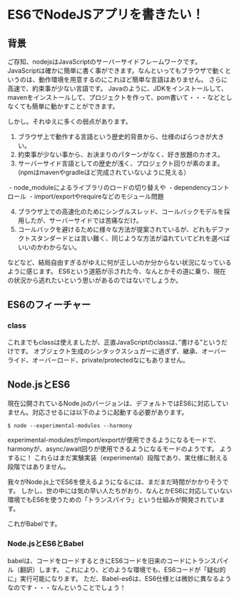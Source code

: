 # ES6でNodeJSアプリを書きたい！

## 背景

ご存知、nodejsはJavaScriptのサーバーサイドフレームワークです。
JavaScriptは確かに簡単に書く事ができます。なんといってもブラウザで動くというのは、動作環境を用意するのにこれほど簡単な言語はありません。
さらに高速で、約束事が少ない言語です。
Javaのように、JDKをインストールして、mavenをインストールして、プロジェクトを作って、pom書いて・・・などとしなくても簡単に動かすことができます。

しかし。それゆえに多くの弱点があります。

1. ブラウザ上で動作する言語という歴史的背景から、仕様のばらつきが大きい。
2. 約束事が少ない事から、お決まりのパターンがなく、好き放題のカオス。
3. サーバーサイド言語としての歴史が浅く、プロジェクト回りが素のまま。(npmはmavenやgradleほど完成されていないように見える）

  - node_moduleによるライブラリのロードの切り替えや
  - dependencyコントロール
  - import/exportやrequireなどのモジュール問題
 
4. ブラウザ上での高速化のためにシングルスレッド、コールバックモデルを採用したが、サーバーサイドでは苦痛なだけ。
5. コールバックを避けるために様々な方法が提案されているが、どれもデファクトスタンダードとは言い難く、同じような方法が溢れていてどれを選べばいいのかわからない。

などなど、結局自由すぎるがゆえに何が正しいのか分からない状況になっているように感じます。
ES6という道筋が示された今、なんとかその道に乗り、現在の状況から逃れたいという思いがあるのではないでしょうか。

## ES6のフィーチャー

### class

これまでもclassは使えましたが、正直JavaScriptのclassは、”書ける”というだけです。
オブジェクト生成のシンタックスシュガーに過ぎず、継承、オーバーライド、オーバーロード、private/protectedなにもありません。


## Node.jsとES6

現在公開されているNode.jsのバージョンは、デフォルトではES6に対応していません。対応させるには以下のように起動する必要があります。

```shell
$ node --experimental-modules --harmony
```

experimental-modulesがimport/exportが使用できるようになるモードで、harmonyが、async/await回りが使用できるようになるモードのようです。
ようするに！
これらはまだ実験実装（experimental）段階であり、実仕様に耐える段階ではありません。

我々がNode.js上でES6を使えるようになるには、まだまだ時間がかかりそうです。
しかし、世の中には気の早い人たちがおり、なんとかES6に対応していない環境でもES6を使うための「トランスパイラ」という仕組みが開発されています。

これがBabelです。

### Node.jsとES6とBabel

babelは、コードをロードするときにES6コードを旧来のコードにトランスパイル（翻訳）します。
これにより、どのような環境でも、ES6コードが「疑似的に」実行可能になります。
ただ、Babel-es6は、ES6仕様とは微妙に異なるようなのです・・・なんということでしょう！
